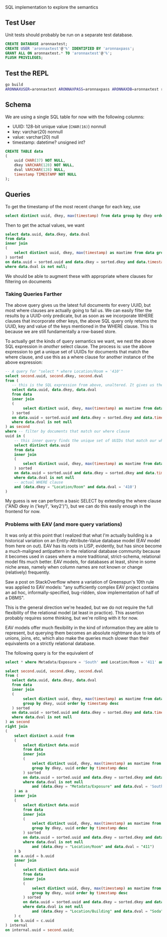 SQL implementation to explore the semantics

## Test User
Unit tests should probably be run on a separate test database.

```sql
CREATE DATABASE aronnaxtest;
CREATE USER 'aronnaxtest'@'%' IDENTIFIED BY 'aronnaxpass';
GRANT ALL ON aronnaxtest.* TO 'aronnaxtest'@'%';
FLUSH PRIVILEGES;
```

## Test the REPL

```bash
go build
ARONNAXUSER=aronnaxtest ARONNAXPASS=aronnaxpass ARONNAXDB=aronnaxtest rlwrap ./sql
```

## Schema

We are using a single SQL table for now with the following columns:

* UUID: 128-bit unique value (`CHAR(16)`) nonnull
* key: varchar(20) nonnull
* value: varchar(20) null
* timestamp: datetime? unsigned int?

```sql
CREATE TABLE data
(
    uuid CHAR(37) NOT NULL,
    dkey VARCHAR(128) NOT NULL,
    dval VARCHAR(128) NULL,
    timestamp TIMESTAMP NOT NULL
);
```

## Queries

To get the timestamp of the most recent change for each key, use

```sql
select distinct uuid, dkey, max(timestamp) from data group by dkey order by timestamp desc;
```

Then to get the actual values, we want

```sql
select data.uuid, data.dkey, data.dval
from data
inner join
(
    select distinct uuid, dkey, max(timestamp) as maxtime from data group by dkey, uuid order by timestamp desc
) sorted
on data.uuid = sorted.uuid and data.dkey = sorted.dkey and data.timestamp = sorted.maxtime
where data.dval is not null;
```

We should be able to augment these with appropriate where clauses for filtering on documents

### Taking Queries Farther

The above query gives us the latest full documents for every UUID, but most where clauses are actually going
to fail us. We can easily filter the results by a UUID-only predicate, but as soon as we incorporate WHERE clauses
that incorporate other keys, the above SQL query only returns the UUID, key and value of the keys mentioned in the
WHERE clause. This is because we are still fundamentally a row-based store.

To actually get the kinds of query semantics we want, we nest the above SQL expression in *another* select clause.
The process is: use the above expression to get a unique set of UUIDs for documents that match the where clause,
and use this as a where clause for another instance of the above expression:

```sql
-- A query for "select * where Location/Room = '410'"
select second.uuid, second.dkey, second.dval
from (
   -- this is the SQL expression from above, unaltered. It gives us the full document
   select data.uuid, data.dkey, data.dval
   from data
   inner join
   (
        select distinct uuid, dkey, max(timestamp) as maxtime from data group by dkey, uuid order by timestamp desc
   ) sorted
   on data.uuid = sorted.uuid and data.dkey = sorted.dkey and data.timestamp = sorted.maxtime
   where data.dval is not null
) as second
where -- filter by documents that match our where clause
uuid in (
    -- this inner query finds the unique set of UUIDs that match our where clause
    select distinct data.uuid
    from data
    inner join
    (
        select distinct uuid, dkey, max(timestamp) as maxtime from data group by dkey, uuid order by timestamp desc
    ) sorted
    on data.uuid = sorted.uuid and data.dkey = sorted.dkey and data.timestamp = sorted.maxtime
    where data.dval is not null
    -- actual WHERE clause
    and (data.dkey = "Location/Room" and data.dval = '410')
)
```

My guess is we can perform a basic SELECT by extending the where clause ("AND dkey in ('key1', 'key2')"), but we can do
this easily enough in the frontend for now.

### Problems with EAV (and more query variations)

It was only at this point that I realized that what I'm actually building is a
historical variation on an Entity-Attribute-Value database model (EAV model
from here on out). EAV has its roots in LISP, evidently, but has since become a
much-maligned antipattern in the relational database community because it becomes used
in cases where a more traditional, strict-schema, relational model fits much
better. EAV models, for databases at least, shine in some niche areas, namely
when column names are not known or change (relatively) frequently.

Saw a post on StackOverflow where a variation of Greenspun's 10th rule was
applied to EAV models: "any sufficiently complex EAV project contains an ad
hoc, informally-specified, bug-ridden, slow implementation of half of a DBMS".

This is the general direction we're headed, but we do not require the full
flexibility of the relational model (at least in practice). This assertion
probably requires some thinking, but we're rolling with it for now.

EAV models offer much flexibility in the kind of information they are able to
represent, but querying them becomes an absolute nightmare due to lots of unions, joins, etc,
which also make the queries much slower than their equivalents on a strictly relational database.

The following query is for  the equivalent of
```sql
select * where Metadata/Exposure = 'South' and Location/Room = '411' and Location/Building = 'Soda'
```

```sql
select second.uuid, second.dkey, second.dval
from (
   select data.uuid, data.dkey, data.dval
   from data
   inner join
   (
        select distinct uuid, dkey, max(timestamp) as maxtime from data
        group by dkey, uuid order by timestamp desc
   ) sorted
   on data.uuid = sorted.uuid and data.dkey = sorted.dkey and data.timestamp = sorted.maxtime
   where data.dval is not null
) as second
right join
(
    select distinct a.uuid from
    (
        select distinct data.uuid
        from data
        inner join
        (
            select distinct uuid, dkey, max(timestamp) as maxtime from data
            group by dkey, uuid order by timestamp desc
        ) sorted
        on data.uuid = sorted.uuid and data.dkey = sorted.dkey and data.timestamp = sorted.maxtime
        where data.dval is not null
            and (data.dkey = "Metadata/Exposure" and data.dval = 'South')
    ) as a
    inner join
    (
        select distinct data.uuid
        from data
        inner join
        (
            select distinct uuid, dkey, max(timestamp) as maxtime from data
            group by dkey, uuid order by timestamp desc
        ) sorted
        on data.uuid = sorted.uuid and data.dkey = sorted.dkey and data.timestamp = sorted.maxtime
        where data.dval is not null
            and (data.dkey = "Location/Room" and data.dval = "411")
    ) b
    on a.uuid = b.uuid
    inner join
    (
        select distinct data.uuid
        from data
        inner join
        (
            select distinct uuid, dkey, max(timestamp) as maxtime from data
            group by dkey, uuid order by timestamp desc
        ) sorted
        on data.uuid = sorted.uuid and data.dkey = sorted.dkey and data.timestamp = sorted.maxtime
        where data.dval is not null
            and (data.dkey = "Location/Building" and data.dval = "Soda")
    ) c
    on b.uuid = c.uuid
) internal
on internal.uuid = second.uuid;
```

